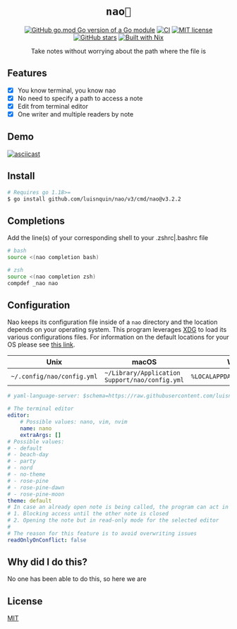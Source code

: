 
<h1 align="center"><code>nao🍵</code></h1>

<div align="center">

[![GitHub go.mod Go version of a Go module](https://img.shields.io/github/go-mod/go-version/luisnquin/nao)](https://github.com/luisnquin/nao)
[![CI](https://github.com/luisnquin/nao/actions/workflows/go.yml/badge.svg)](https://github.com/luisnquin/nao/actions/workflows/go.yml)
[![MIT license](https://img.shields.io/badge/License-MIT-blue.svg)](https://lbesson.mit-license.org/)
[![GitHub stars](https://img.shields.io/github/stars/luisnquin/nao.svg?style=social&label=Star&maxAge=2592000)](https://github.com/luisnquin/nao)
[![Built with Nix](https://img.shields.io/static/v1?logo=nixos&logoColor=white&label=&message=Built%20with%20Nix&color=41439a)](https://github.com/luisnquin/nao)

<p>Take notes without worrying about the path where the file is</p>
</div>

## Features

- [x] You know terminal, you know nao
- [x] No need to specify a path to access a note
- [x] Edit from terminal editor
- [x] One writer and multiple readers by note

## Demo

[![asciicast](https://asciinema.org/a/9DETM5MtJaA9d0emviPvz1n0s.svg)](https://asciinema.org/a/9DETM5MtJaA9d0emviPvz1n0s)

## Install

```bash
# Requires go 1.18>=
$ go install github.com/luisnquin/nao/v3/cmd/nao@v3.2.2
```

## Completions

Add the line(s) of your corresponding shell to your .zshrc|.bashrc file

```bash
# bash
source <(nao completion bash)

# zsh
source <(nao completion zsh)
compdef _nao nao
```

## Configuration

  Nao keeps its configuration file inside of a `nao` directory and the location depends on your operating system. This program leverages [XDG](https://specifications.freedesktop.org/basedir-spec/basedir-spec-latest.html) to load its various configurations files. For information on the default locations for your OS please see [this link](https://github.com/adrg/xdg/blob/master/README.md).

  | Unix            | macOS                              | Windows               |
  |-----------------|------------------------------------|-----------------------|
  | `~/.config/nao/config.yml` | `~/Library/Application Support/nao/config.yml` | `%LOCALAPPDATA%\nao\config.yml`  |

```yaml
# yaml-language-server: $schema=https://raw.githubusercontent.com/luisnquin/nao/main/docs/config.schema

# The terminal editor
editor:
    # Possible values: nano, vim, nvim
    name: nano
    extraArgs: []
# Possible values:
# - default
# - beach-day
# - party
# - nord
# - no-theme
# - rose-pine
# - rose-pine-dawn
# - rose-pine-moon
theme: default
# In case an already open note is being called, the program can act in two ways
# 1. Blocking access until the other note is closed
# 2. Opening the note but in read-only mode for the selected editor
#
# The reason for this feature is to avoid overwriting issues
readOnlyOnConflict: false
```

## Why did I do this?

No one has been able to do this, so here we are

## License

[MIT](https://raw.githubusercontent.com/luisnquin/nao/main/LICENSE)
